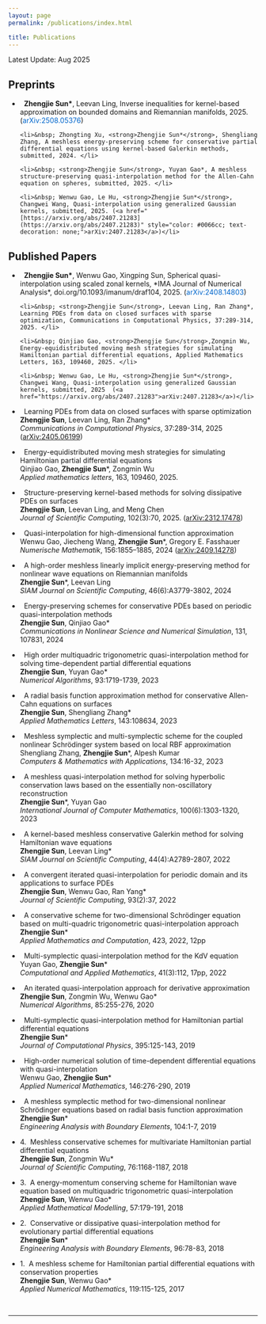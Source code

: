 ```yaml
---
layout: page
permalink: /publications/index.html

title: Publications
---
```


Latest Update: Aug 2025

## Preprints
<ul class="compact-list">
    <li>&nbsp; <strong>Zhengjie Sun*</strong>, Leevan Ling, Inverse inequalities for kernel-based approximation on bounded domains and Riemannian manifolds, 2025. (<a href="https://arxiv.org/abs/2508.05376" style="color: #0066cc; text-decoration: none;">arXiv:2508.05376</a>)</li>
    
    <li>&nbsp; Zhongting Xu, <strong>Zhengjie Sun*</strong>, Shengliang Zhang, A meshless energy-preserving scheme for conservative partial differential equations using kernel-based Galerkin methods, submitted, 2024. </li>
    
    <li>&nbsp; <strong>Zhengjie Sun</strong>, Yuyan Gao*, A meshless structure-preserving quasi-interpolation method for the Allen-Cahn equation on spheres, submitted, 2025. </li>
    
    <li>&nbsp; Wenwu Gao, Le Hu, <strong>Zhengjie Sun*</strong>, Changwei Wang, Quasi-interpolation using generalized Gaussian kernels, submitted, 2025. (<a href="[https://arxiv.org/abs/2407.21283](https://arxiv.org/abs/2407.21283)" style="color: #0066cc; text-decoration: none;">arXiv:2407.21283</a>)</li> 
    
</ul>

## Published Papers

<ul class="compact-list">
    <li>&nbsp; <strong>Zhengjie Sun*</strong>, Wenwu Gao, Xingping Sun, Spherical quasi-interpolation using scaled zonal kernels, *IMA Journal of Numerical Analysis*, doi.org/10.1093/imanum/draf104, 2025. (<a href="[https://arxiv.org/abs/2508.05376](https://arxiv.org/abs/2408.14803)" style="color: #0066cc; text-decoration: none;">arXiv:2408.14803</a>)</li>
    
    <li>&nbsp; <strong>Zhengjie Sun</strong>, Leevan Ling, Ran Zhang*, Learning PDEs from data on closed surfaces with sparse optimization, Communications in Computational Physics, 37:289-314, 2025. </li>
    
    <li>&nbsp; Qinjiao Gao, <strong>Zhengjie Sun</strong>,Zongmin Wu, Energy-equidistributed moving mesh strategies for simulating Hamiltonian partial differential equations, Applied Mathematics Letters, 163, 109460, 2025. </li>
    
    <li>&nbsp; Wenwu Gao, Le Hu, <strong>Zhengjie Sun*</strong>, Changwei Wang, Quasi-interpolation using generalized Gaussian kernels, submitted, 2025  (<a href="https://arxiv.org/abs/2407.21283">arXiv:2407.21283</a>)</li>
</ul>


- &nbsp; Learning PDEs from data on closed surfaces with sparse optimization <br>
    **Zhengjie Sun**, Leevan Ling, Ran Zhang\* <br>
    *Communications in Computational Physics*, 37:289-314, 2025 ([arXiv:2405.06199](https://arxiv.org/abs/2405.06199)) 

- &nbsp; Energy-equidistributed moving mesh strategies for simulating Hamiltonian partial differential equations <br>
   Qinjiao Gao, **Zhengjie Sun**\*, Zongmin Wu <br>
   *Applied mathematics letters*, 163, 109460, 2025.

- &nbsp; Structure-preserving kernel-based methods for solving dissipative PDEs on surfaces <br>
   **Zhengjie Sun**, Leevan Ling, and Meng Chen <br>
   *Journal of Scientific Computing*, 102(3):70, 2025. ([arXiv:2312.17478](https://arxiv.org/abs/2312.17478))

- &nbsp; Quasi-interpolation for high-dimensional function approximation <br>
    Wenwu Gao, Jiecheng Wang, **Zhengjie Sun**\*, Gregory E. Fasshauer <br>
    *Numerische Mathematik*, 156:1855–1885, 2024 ([arXiv:2409.14278](https://arxiv.org/abs/2409.14278))

- &nbsp; A high-order meshless linearly implicit energy-preserving method for nonlinear wave equations on Riemannian manifolds <br>
    **Zhengjie Sun**\*, Leevan Ling <br>
    *SIAM Journal on Scientific Computing*, 46(6):A3779-3802, 2024

- &nbsp; Energy-preserving schemes for conservative PDEs based on periodic quasi-interpolation methods <br>
    **Zhengjie Sun**, Qinjiao Gao\* <br>
    *Communications in Nonlinear Science and Numerical Simulation*, 131, 107831, 2024

- &nbsp; High order multiquadric trigonometric quasi-interpolation method for solving time-dependent partial differential equations  <br>
    **Zhengjie Sun**, Yuyan Gao\* <br>
    *Numerical Algorithms*, 93:1719-1739, 2023

- &nbsp; A radial basis function approximation method for conservative Allen-Cahn equations on surfaces  <br>
    **Zhengjie Sun**, Shengliang Zhang\*  <br>
    *Applied Mathematics Letters*, 143:108634, 2023

- &nbsp; Meshless symplectic and multi-symplectic scheme for the coupled nonlinear Schrödinger system based on local RBF approximation  <br>
    Shengliang Zhang, **Zhengjie Sun**\*, Alpesh Kumar  <br>
    *Computers & Mathematics with Applications*, 134:16-32, 2023

- &nbsp; A meshless quasi-interpolation method for solving hyperbolic conservation laws based on the essentially non-oscillatory reconstruction  <br>
    **Zhengjie Sun**\*, Yuyan Gao <br>
    *International Journal of Computer Mathematics*, 100(6):1303-1320, 2023

- &nbsp; A kernel-based meshless conservative Galerkin method for solving Hamiltonian wave equations  <br>
    **Zhengjie Sun**, Leevan Ling\*  <br>
    *SIAM Journal on Scientific Computing*, 44(4):A2789-2807, 2022

- &nbsp; A convergent iterated quasi-interpolation for periodic domain and its applications to surface PDEs <br>
    **Zhengjie Sun**, Wenwu Gao, Ran Yang\* <br>
    *Journal of Scientific Computing*, 93(2):37, 2022

- &nbsp; A conservative scheme for two-dimensional Schrödinger equation based on multi-quadric trigonometric quasi-interpolation approach <br>
    **Zhengjie Sun**\*  <br>
    *Applied Mathematics and Computation*, 423, 2022, 12pp

- &nbsp; Multi-symplectic quasi-interpolation method for the KdV equation <br>
    Yuyan Gao, **Zhengjie Sun**\* <br>
   *Computational and Applied Mathematics*, 41(3):112, 17pp, 2022

- &nbsp; An iterated quasi-interpolation approach for derivative approximation <br>
   **Zhengjie Sun**, Zongmin Wu, Wenwu Gao\* <br>
   *Numerical Algorithms*, 85:255-276, 2020

- &nbsp; Multi-symplectic quasi-interpolation method for Hamiltonian partial differential equations <br>
   **Zhengjie Sun**\* <br>
   *Journal of Computational Physics*, 395:125-143, 2019

- &nbsp; High-order numerical solution of time-dependent differential equations with quasi-interpolation <br>
   Wenwu Gao, **Zhengjie Sun**\* <br>
   *Applied Numerical Mathematics*, 146:276-290, 2019

- &nbsp; A meshless symplectic method for two-dimensional nonlinear Schrödinger equations based on radial basis function approximation <br>
   **Zhengjie Sun**\* <br>
   *Engineering Analysis with Boundary Elements*, 104:1-7, 2019

- 4.&nbsp; Meshless conservative schemes for multivariate Hamiltonian partial differential equations <br>
   **Zhengjie Sun**, Zongmin Wu\*  <br>
   *Journal of Scientific Computing*, 76:1168-1187, 2018

- 3.&nbsp; A energy-momentum conserving scheme for Hamiltonian wave equation based on multiquadric trigonometric quasi-interpolation <br>
   **Zhengjie Sun**, Wenwu Gao\*  <br>
   *Applied Mathematical Modelling*, 57:179-191, 2018

- 2.&nbsp; Conservative or dissipative quasi-interpolation method for evolutionary partial differential equations <br>
   **Zhengjie Sun**\* <br>
   *Engineering Analysis with Boundary Elements*, 96:78-83, 2018

- 1.&nbsp; A meshless scheme for Hamiltonian partial differential equations with conservation properties  <br>
  **Zhengjie Sun**, Wenwu Gao\* <br>
  *Applied Numerical Mathematics*, 119:115-125, 2017

  <br>

---


